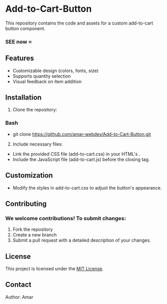 # Add-to-Cart-Button
This repository contains the code and assets for a custom add-to-cart button component.

### SEE now = 

## Features


* Customizable design (colors, fonts, size)
* Supports quantity selection
* Visual feedback on item addition

## Installation

1. Clone the repository:

### Bash
* git clone https://github.com/amar-webdev/Add-to-Cart-Button.git

2. Include necessary files: 

* Link the provided CSS file (add-to-cart.css) in your HTML's <head>.
* Include the JavaScript file (add-to-cart.js) before the closing </body> tag.

## Customization

* Modify the styles in add-to-cart.css to adjust the button's appearance.

## Contributing

### We welcome contributions! To submit changes:

1. Fork the repository
2. Create a new branch
3. Submit a pull request with a detailed description of your changes.
## License

This project is licensed under the [MIT License](LICENSE).

## Contact

Author: Amar 
